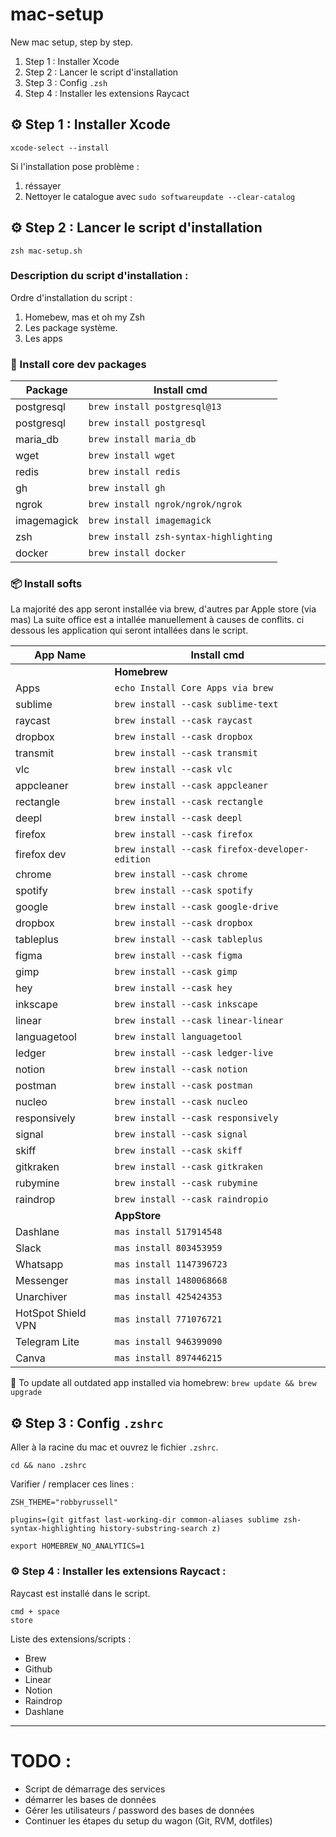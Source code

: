# mac-setup
New mac setup, step by step.
1. Step 1 : Installer Xcode
2. Step 2 : Lancer le script d'installation
3. Step 3 : Config `.zsh`
4. Step 4 : Installer les extensions Raycact


## ⚙️ Step 1 : Installer Xcode

```shell
xcode-select --install
```
Si l'installation pose problème :
1. réssayer
2. Nettoyer le catalogue avec `sudo softwareupdate --clear-catalog`


## ⚙️ Step 2 : Lancer le script d'installation

```shell
zsh mac-setup.sh
```


### Description du script d'installation :
Ordre d'installation du script :
1. Homebew, mas et oh my Zsh
2. Les package système.
3. Les apps


### 🐘 Install core dev packages
| **Package** | **Install cmd** |
|---|---|
| postgresql | `brew install postgresql@13` |
| postgresql | `brew install postgresql` |
| maria_db | `brew install maria_db` |
| wget | `brew install wget` |
| redis | `brew install redis` |
| gh | `brew install gh` |
| ngrok | `brew install ngrok/ngrok/ngrok` |
| imagemagick | `brew install imagemagick` |
| zsh | `brew install zsh-syntax-highlighting` |
| docker | `brew install docker` |


### 📦 Install softs

La majorité des app seront installée via brew, d'autres par Apple store (via mas)
La suite office est a intallée manuellement à causes de conflits.
ci dessous les application qui seront intallées dans le script.


| **App Name**       | **Install cmd**                                 |
|--------------------|-------------------------------------------------|
|                    | **Homebrew**                                    |
| Apps               | `echo Install Core Apps via brew`               |
| sublime            | `brew install --cask sublime-text`              |
| raycast            | `brew install --cask raycast`                   |
| dropbox            | `brew install --cask dropbox`                   |
| transmit           | `brew install --cask transmit`                  |
| vlc                | `brew install --cask vlc`                       |
| appcleaner         | `brew install --cask appcleaner`                |
| rectangle          | `brew install --cask rectangle`                 |
| deepl              | `brew install --cask deepl`                     |
| firefox            | `brew install --cask firefox`                   |
| firefox dev        | `brew install --cask firefox-developer-edition` |
| chrome             | `brew install --cask chrome`                    |
| spotify            | `brew install --cask spotify`                   |
| google             | `brew install --cask google-drive`              |
| dropbox            | `brew install --cask dropbox`                   |
| tableplus          | `brew install --cask tableplus`                 |
| figma              | `brew install --cask figma`                     |
| gimp               | `brew install --cask gimp`                      |
| hey                | `brew install --cask hey`                       |
| inkscape           | `brew install --cask inkscape`                  |
| linear             | `brew install --cask linear-linear`             |
| languagetool       | `brew install languagetool`                     |
| ledger             | `brew install --cask ledger-live`               |
| notion             | `brew install --cask notion`                    |
| postman            | `brew install --cask postman`                   |
| nucleo             | `brew install --cask nucleo`                    |
| responsively       | `brew install --cask responsively`              |
| signal             | `brew install --cask signal`                    |
| skiff              | `brew install --cask skiff`                     |
| gitkraken          | `brew install --cask gitkraken`                 |
| rubymine           | `brew install --cask rubymine`                  |
| raindrop           | `brew install --cask raindropio`                |
|                    | **AppStore**                                    |
| Dashlane           | `mas install 517914548`                         |
| Slack              | `mas install 803453959`                         |
| Whatsapp           | `mas install 1147396723`                        |
| Messenger          | `mas install 1480068668`                        |
| Unarchiver         | `mas install 425424353`                         |
| HotSpot Shield VPN | `mas install 771076721`                         |
| Telegram Lite      | `mas install 946399090`                         |
| Canva              | `mas install 897446215`                         |


📝 To update all outdated app installed via homebrew: `brew update && brew upgrade`


## ⚙️ Step 3 : Config `.zshrc`
Aller à la racine du mac et ouvrez le fichier `.zshrc`.
```
cd && nano .zshrc
```

Varifier / remplacer ces lines :
```
ZSH_THEME="robbyrussell"

plugins=(git gitfast last-working-dir common-aliases sublime zsh-syntax-highlighting history-substring-search z)

export HOMEBREW_NO_ANALYTICS=1
```

### ⚙️ Step 4 : Installer les extensions Raycact :
Raycast est installé dans le script.

```
cmd + space
store
```


Liste des extensions/scripts :
- Brew
- Github
- Linear
- Notion
- Raindrop
- Dashlane


---
# TODO :
- Script de démarrage des services
- démarrer les bases de données
- Gérer les utilisateurs / password des bases de données
- Continuer les étapes du setup du wagon (Git, RVM, dotfiles)



